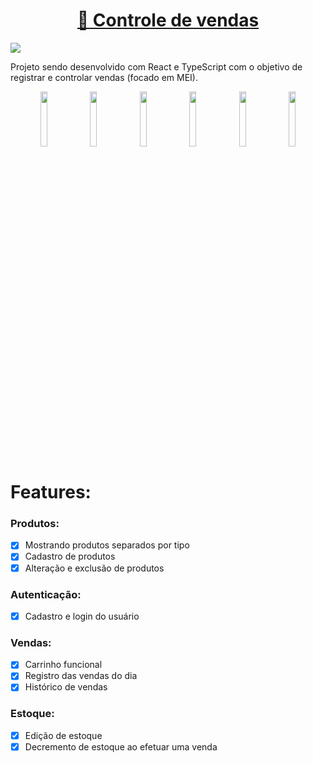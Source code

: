 <h1 align="center">
    <a href="https://controle-vendas.vercel.app/" target="_blank">🔗 Controle de vendas</a>
</h1>
<img src="https://img.shields.io/static/v1?label=&message=Em desenvolvimento&color=579853&style=for-the-badge&logo="/>

Projeto sendo desenvolvido com React e TypeScript com o objetivo de registrar e controlar vendas (focado em MEI).

<div align="center">
<img width="15%" src="https://user-images.githubusercontent.com/86917178/200309679-c187a502-896a-49a4-b1ad-15be8a8ac5ea.png" />
<img width="15%" src="https://user-images.githubusercontent.com/86917178/200307796-7201f5f9-7354-4d08-9fe0-4db82f08b5f2.png" />
<img width="15%" src="https://user-images.githubusercontent.com/86917178/200308848-ce13645b-9d04-4612-8a97-2eb45bed5c12.png" />
<img width="15%" src="https://user-images.githubusercontent.com/86917178/200307211-a9cad6fc-b04a-43de-a423-2b308e2dd316.png" />
<img width="15%" src="https://user-images.githubusercontent.com/86917178/200308603-31ae23f4-4455-408b-a834-adcd6d031512.png" />
<img width="15%" src="https://user-images.githubusercontent.com/86917178/200309323-718314f0-d262-4466-ba2d-4a1af9e7bcb6.png" />
</div>

# Features:
### Produtos: 
- [x] Mostrando produtos separados por tipo
- [x] Cadastro de produtos
- [x] Alteração e exclusão de produtos

### Autenticação:
- [x] Cadastro e login do usuário

### Vendas:
- [x] Carrinho funcional
- [x] Registro das vendas do dia
- [x] Histórico de vendas

### Estoque:
- [x] Edição de estoque
- [x] Decremento de estoque ao efetuar uma venda
